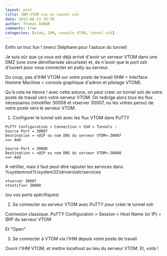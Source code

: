 ```yaml
---
layout: post
title: IHM VTOM via un tunnel ssh
date: 2015-06-13 10:30
author: Thomas ASNAR
comments: true
categories: [vtom, IHM, console VTOM, tunnel ssh]
---
```

Enfin un truc fun ! (merci Stéphane pour l'astuce du tunnel)

Je suis sûr que ça vous est déjà arrivé d'avoir un serveur VTOM dans une DMZ (une zone démilitarisée sécurisée) et, de n'avoir que le port ssh d'ouvert pour vous connecter en putty au serveur.

Du coup, pas d'IHM VTOM sur votre poste de travail (IHM = Interface Homme Machine = console graphique d'admin et pilotage VTOM).

Qu'à cela ne tienne ! avec cette astuce, on peut créer un tunnel ssh de votre poste de travail vers votre serveur VTOM. On redirige alors tous les flux nécessaires (vtnotifier 30008 et vtserver 30007, ou les votres perso) de votre poste vers le serveur VTOM.

1. Configurer le tunnel ssh avec les flux VTOM dans PuTTY

```
PuTTY Configuration > Connection > SSH > Tunnels :
Source Port = 30007
Destination = <@IP ou nom DNS du serveur VTOM>:30007 
==> Add
```

```
Source Port = 30008
Destination = <@IP ou nom DNS du serveur VTOM>:30008
==> Add
```

A vérifier, mais il faut peut-être rajouter les services dans %systemroot%\system32\drivers\etc\services 

```
vtserver 30007
vtnotifier 30008
```
(ou vos ports spécifiques)

2. Se connecter au serveur VTOM avec PuTTY pour créer le tunnel ssh

Connexion classique. PuTTY Configuration > Session > Host Name (or IP) = @IP du serveur VTOM

Et "Open"

3. Se connecter à VTOM via l'IHM depuis votre poste de travail

Ouvrir l'IHM VTOM, et mettre localhost au lieu du serveur VTOM. Et, voilà !
